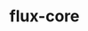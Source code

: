 ---
title: "flux-core"
layout: cache
categories: [package, develop-2024-01-14]
meta: {"versions": ["0.58.0"], "compilers": ["cce@=15.0.1", "gcc@=11.4.0", "gcc@=7.3.1", "gcc@=7.5.0", "gcc@=9.4.0", "oneapi@=2023.2.0"], "oss": ["amzn2", "rhel8", "ubuntu18.04", "ubuntu20.04"], "platforms": ["linux"], "targets": ["aarch64", "neoverse_n1", "neoverse_v1", "ppc64le", "x86_64_v3", "zen4"], "stacks": ["aws-isc", "aws-isc-aarch64", "e4s", "e4s-cray-rhel", "e4s-neoverse_v1", "e4s-oneapi", "e4s-power", "radiuss", "root"], "num_specs": 16, "num_specs_by_stack": {"root": 16, "aws-isc-aarch64": 2, "aws-isc": 1, "e4s-cray-rhel": 1, "radiuss": 1, "e4s-neoverse_v1": 3, "e4s-power": 3, "e4s": 3, "e4s-oneapi": 2}}
spec_details: [{"hash": "xswmfm4nkxmn2ycefbpts7s2rzun3p24", "compiler": "gcc@=7.3.1", "versions": ["0.58.0"], "os": "amzn2", "platform": "linux", "target": "aarch64", "variants": ["build_system=autotools", "~cuda", "~docs", "~security"], "stacks": ["root", "aws-isc-aarch64"], "size": "-", "tarball": "https://binaries.spack.io/develop-2024-01-14/build_cache/linux-amzn2-aarch64/gcc-7.3.1/flux-core-0.58.0/linux-amzn2-aarch64-gcc-7.3.1-flux-core-0.58.0-xswmfm4nkxmn2ycefbpts7s2rzun3p24.spack"}, {"hash": "wioqdi7gmarzlfs26ps6mmguau4bo6iv", "compiler": "gcc@=7.3.1", "versions": ["0.58.0"], "os": "amzn2", "platform": "linux", "target": "neoverse_n1", "variants": ["build_system=autotools", "~cuda", "~docs", "~security"], "stacks": ["root", "aws-isc-aarch64"], "size": "-", "tarball": "https://binaries.spack.io/develop-2024-01-14/build_cache/linux-amzn2-neoverse_n1/gcc-7.3.1/flux-core-0.58.0/linux-amzn2-neoverse_n1-gcc-7.3.1-flux-core-0.58.0-wioqdi7gmarzlfs26ps6mmguau4bo6iv.spack"}, {"hash": "uo6cern4pak2blpi4hik5bitibkhmnh6", "compiler": "gcc@=7.3.1", "versions": ["0.58.0"], "os": "amzn2", "platform": "linux", "target": "x86_64_v3", "variants": ["build_system=autotools", "~cuda", "~docs", "~security"], "stacks": ["aws-isc", "root"], "size": "-", "tarball": "https://binaries.spack.io/develop-2024-01-14/build_cache/linux-amzn2-x86_64_v3/gcc-7.3.1/flux-core-0.58.0/linux-amzn2-x86_64_v3-gcc-7.3.1-flux-core-0.58.0-uo6cern4pak2blpi4hik5bitibkhmnh6.spack"}, {"hash": "dg5agx42j7rbs7bh3iwxow6u5ku6ls26", "compiler": "cce@=15.0.1", "versions": ["0.58.0"], "os": "rhel8", "platform": "linux", "target": "zen4", "variants": ["build_system=autotools", "~cuda", "~docs", "~security"], "stacks": ["e4s-cray-rhel", "root"], "size": "-", "tarball": "https://binaries.spack.io/develop-2024-01-14/build_cache/linux-rhel8-zen4/cce-15.0.1/flux-core-0.58.0/linux-rhel8-zen4-cce-15.0.1-flux-core-0.58.0-dg5agx42j7rbs7bh3iwxow6u5ku6ls26.spack"}, {"hash": "juw6qr342p7jkqcekhk7tbrpw7ho7qz7", "compiler": "gcc@=7.5.0", "versions": ["0.58.0"], "os": "ubuntu18.04", "platform": "linux", "target": "x86_64_v3", "variants": ["build_system=autotools", "~cuda", "~docs", "~security"], "stacks": ["radiuss", "root"], "size": "-", "tarball": "https://binaries.spack.io/develop-2024-01-14/build_cache/linux-ubuntu18.04-x86_64_v3/gcc-7.5.0/flux-core-0.58.0/linux-ubuntu18.04-x86_64_v3-gcc-7.5.0-flux-core-0.58.0-juw6qr342p7jkqcekhk7tbrpw7ho7qz7.spack"}, {"hash": "ucmo2gddta3nali6oq3n5uf3rnocqtgz", "compiler": "gcc@=11.4.0", "versions": ["0.58.0"], "os": "ubuntu20.04", "platform": "linux", "target": "neoverse_v1", "variants": ["build_system=autotools", "~cuda", "~docs", "~security"], "stacks": ["root", "e4s-neoverse_v1"], "size": "-", "tarball": "https://binaries.spack.io/develop-2024-01-14/build_cache/linux-ubuntu20.04-neoverse_v1/gcc-11.4.0/flux-core-0.58.0/linux-ubuntu20.04-neoverse_v1-gcc-11.4.0-flux-core-0.58.0-ucmo2gddta3nali6oq3n5uf3rnocqtgz.spack"}, {"hash": "gn2pwnq353yog2ja3mo52fai4k7qnqqy", "compiler": "gcc@=11.4.0", "versions": ["0.58.0"], "os": "ubuntu20.04", "platform": "linux", "target": "neoverse_v1", "variants": ["build_system=autotools", "+cuda", "~docs", "~security"], "stacks": ["root", "e4s-neoverse_v1"], "size": "-", "tarball": "https://binaries.spack.io/develop-2024-01-14/build_cache/linux-ubuntu20.04-neoverse_v1/gcc-11.4.0/flux-core-0.58.0/linux-ubuntu20.04-neoverse_v1-gcc-11.4.0-flux-core-0.58.0-gn2pwnq353yog2ja3mo52fai4k7qnqqy.spack"}, {"hash": "koelte657w2eisimc2chf47hyx2bgazl", "compiler": "gcc@=11.4.0", "versions": ["0.58.0"], "os": "ubuntu20.04", "platform": "linux", "target": "neoverse_v1", "variants": ["build_system=autotools", "~cuda", "~docs", "~security"], "stacks": ["root", "e4s-neoverse_v1"], "size": "-", "tarball": "https://binaries.spack.io/develop-2024-01-14/build_cache/linux-ubuntu20.04-neoverse_v1/gcc-11.4.0/flux-core-0.58.0/linux-ubuntu20.04-neoverse_v1-gcc-11.4.0-flux-core-0.58.0-koelte657w2eisimc2chf47hyx2bgazl.spack"}, {"hash": "ysryl2bntpljy2pqv7k3ziq2tlbmjenw", "compiler": "gcc@=9.4.0", "versions": ["0.58.0"], "os": "ubuntu20.04", "platform": "linux", "target": "ppc64le", "variants": ["build_system=autotools", "~cuda", "~docs", "~security"], "stacks": ["root", "e4s-power"], "size": "-", "tarball": "https://binaries.spack.io/develop-2024-01-14/build_cache/linux-ubuntu20.04-ppc64le/gcc-9.4.0/flux-core-0.58.0/linux-ubuntu20.04-ppc64le-gcc-9.4.0-flux-core-0.58.0-ysryl2bntpljy2pqv7k3ziq2tlbmjenw.spack"}, {"hash": "3ldz5kj4eotvra3ei4pnysxxjsfdivuy", "compiler": "gcc@=9.4.0", "versions": ["0.58.0"], "os": "ubuntu20.04", "platform": "linux", "target": "ppc64le", "variants": ["build_system=autotools", "~cuda", "~docs", "~security"], "stacks": ["root", "e4s-power"], "size": "-", "tarball": "https://binaries.spack.io/develop-2024-01-14/build_cache/linux-ubuntu20.04-ppc64le/gcc-9.4.0/flux-core-0.58.0/linux-ubuntu20.04-ppc64le-gcc-9.4.0-flux-core-0.58.0-3ldz5kj4eotvra3ei4pnysxxjsfdivuy.spack"}, {"hash": "texrhzofa6vknjvednltjcs557gfdopp", "compiler": "gcc@=9.4.0", "versions": ["0.58.0"], "os": "ubuntu20.04", "platform": "linux", "target": "ppc64le", "variants": ["build_system=autotools", "+cuda", "~docs", "~security"], "stacks": ["root", "e4s-power"], "size": "-", "tarball": "https://binaries.spack.io/develop-2024-01-14/build_cache/linux-ubuntu20.04-ppc64le/gcc-9.4.0/flux-core-0.58.0/linux-ubuntu20.04-ppc64le-gcc-9.4.0-flux-core-0.58.0-texrhzofa6vknjvednltjcs557gfdopp.spack"}, {"hash": "e2rfpms4noxvbo3ccodi2ibmgzt46rzw", "compiler": "gcc@=11.4.0", "versions": ["0.58.0"], "os": "ubuntu20.04", "platform": "linux", "target": "x86_64_v3", "variants": ["build_system=autotools", "+cuda", "~docs", "~security"], "stacks": ["root", "e4s"], "size": "-", "tarball": "https://binaries.spack.io/develop-2024-01-14/build_cache/linux-ubuntu20.04-x86_64_v3/gcc-11.4.0/flux-core-0.58.0/linux-ubuntu20.04-x86_64_v3-gcc-11.4.0-flux-core-0.58.0-e2rfpms4noxvbo3ccodi2ibmgzt46rzw.spack"}, {"hash": "rph2qggh6ycp435rtu3dfmpvphmdlfgq", "compiler": "gcc@=11.4.0", "versions": ["0.58.0"], "os": "ubuntu20.04", "platform": "linux", "target": "x86_64_v3", "variants": ["build_system=autotools", "~cuda", "~docs", "~security"], "stacks": ["root", "e4s"], "size": "-", "tarball": "https://binaries.spack.io/develop-2024-01-14/build_cache/linux-ubuntu20.04-x86_64_v3/gcc-11.4.0/flux-core-0.58.0/linux-ubuntu20.04-x86_64_v3-gcc-11.4.0-flux-core-0.58.0-rph2qggh6ycp435rtu3dfmpvphmdlfgq.spack"}, {"hash": "wyeslgc3cfxykckpdwyxxbcw7x6xwirp", "compiler": "gcc@=11.4.0", "versions": ["0.58.0"], "os": "ubuntu20.04", "platform": "linux", "target": "x86_64_v3", "variants": ["build_system=autotools", "~cuda", "~docs", "~security"], "stacks": ["root", "e4s"], "size": "-", "tarball": "https://binaries.spack.io/develop-2024-01-14/build_cache/linux-ubuntu20.04-x86_64_v3/gcc-11.4.0/flux-core-0.58.0/linux-ubuntu20.04-x86_64_v3-gcc-11.4.0-flux-core-0.58.0-wyeslgc3cfxykckpdwyxxbcw7x6xwirp.spack"}, {"hash": "dyd4i6w6mufsotydjeorsv3rwxop234y", "compiler": "oneapi@=2023.2.0", "versions": ["0.58.0"], "os": "ubuntu20.04", "platform": "linux", "target": "x86_64_v3", "variants": ["build_system=autotools", "~cuda", "~docs", "~security"], "stacks": ["e4s-oneapi", "root"], "size": "-", "tarball": "https://binaries.spack.io/develop-2024-01-14/build_cache/linux-ubuntu20.04-x86_64_v3/oneapi-2023.2.0/flux-core-0.58.0/linux-ubuntu20.04-x86_64_v3-oneapi-2023.2.0-flux-core-0.58.0-dyd4i6w6mufsotydjeorsv3rwxop234y.spack"}, {"hash": "5hu7p7j5ibvi7zcwn6j2bvddm5ilbnvk", "compiler": "oneapi@=2023.2.0", "versions": ["0.58.0"], "os": "ubuntu20.04", "platform": "linux", "target": "x86_64_v3", "variants": ["build_system=autotools", "~cuda", "~docs", "~security"], "stacks": ["e4s-oneapi", "root"], "size": "-", "tarball": "https://binaries.spack.io/develop-2024-01-14/build_cache/linux-ubuntu20.04-x86_64_v3/oneapi-2023.2.0/flux-core-0.58.0/linux-ubuntu20.04-x86_64_v3-oneapi-2023.2.0-flux-core-0.58.0-5hu7p7j5ibvi7zcwn6j2bvddm5ilbnvk.spack"}]
---